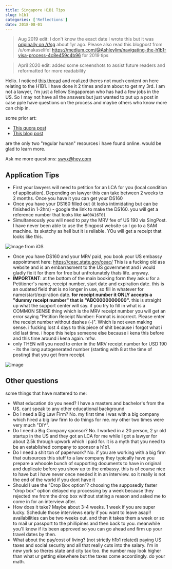 ```yaml
---
title: Singapore H1B1 Tips
slug: h1b1
categories: ['Reflections']
date: 2018-08-01
---
```


> Aug 2019 edit: I don't know the exact date I wrote this but it was [originally on /r/sg](https://www.reddit.com/r/singapore/comments/7nflav/h1b1_visa_ama/) about 1yr ago. Please also read this blogpost from /u/omakaselife! https://medium.com/@Ashleylim/navigating-the-h1b1-visa-process-4c8e459c4b96 for 2019 tips

> April 2020 edit: added some screenshots to assist future readers and reformatted for more readability

Hello. I noticed [this thread](https://www.reddit.com/r/singapore/comments/5rf594/h1b1_visa/) and realized theres not much content on here relating to the H1B1. I have done it 2 times and am about to get my 3rd. I am not a lawyer, I'm just a fellow Singaporean who has had a few jobs in the US. So I may not have all the answers but just wanted to put up a post in case pple have questions on the process and maybe others who know more can chip in.

some prior art:

- [This quora post](https://christinang89.quora.com/5-steps-to-file-for-H-1B1-Singapore-Visa-yourself)
- [This blog post](http://blog.hguochen.com/guide/2014/11/22/My-H1B1-experience/)

are the only two "regular human" resources i have found online. would be glad to learn more.

Ask me more questions: swyx@hey.com

## Application Tips

- First your lawyers will need to petition for an LCA for you (local condition of application). Depending on lawyer this can take between 2 weeks to 2 months. Once you have it you can get your DS160
- Once you have your DS160 filled out (it looks intimidating but can be finished in 1-2hrs) - google the link to make the DS160. you will get a reference number that looks like `AA00A16T01`
- Simultaneously you will need to pay the MRV fee of US 190 via SingPost. I have never been able to use the Singpost website so I go to a SAM machine. its sketchy as hell but it is reliable. YOu will get a receipt that looks like this.

![Image from iOS](https://user-images.githubusercontent.com/6764957/115131030-377c6500-a027-11eb-805c-67a436f62778.jpg)


- Once you have DS160 and your MRV paid, you book your US embassy appointment here: <https://ceac.state.gov/ceac/> This is a fucking old ass website and is an embarrasment to the US government and i would gladly fix it for them for free but unfrotunately thats life. anyway.
- **IMPORTANT**: at the bottom of the main booking form they ask u for a Petitioner's name, receipt number, start date and expiration date. this is an oudated field that is no longer in use, so fill in whatever for name/start/expiration date. **for receipt number it ONLY accepts a "dummy receipt number" that is "ABC0000000000".** this is straight up what the support center will say. if you try to fill in what is a COMMON SENSE thing which is the MRV receipt number you will get an error saying "Petition Receipt Number: Format is incorrect. Please enter the receipt number without dashes (-)". Which is not even making sense. i fucking lost 4 days to this piece of shit because i forgot what i did last time. i hope this helps someone else because i kena this before and this time around i kena again. mfw.
- only THEN will you need to enter in the MRV receipt number for USD 190 -
its the long autogenerated number (starting with 8 at the time of posting) that you get from receipt.


![image](https://user-images.githubusercontent.com/6764957/115131016-229fd180-a027-11eb-8b4c-9e37d8001d2b.png)


## Other questions

some things that have mattered to me:

- What education do you need? I have a masters and bachelor's from the US. cant speak to any other educational background
- Do I need a Big Law Firm? No. my first time i was with a big company which hired a big law firm to do things for me. my other two times were very much "DIY".
- Do I need a Big Company sponsor? No. I worked in a 20 person, 2 yr old startup in the US and they got an LCA for me while I got a lawyer for about 2.5k through upwork which i paid for. it is a myth that you need to be an established company to sponsor a h1b1.
- Do I need a shit ton of paperwork? No. if you are working with a big firm that outsources this stuff to a law company they typically have you prepare a whooole bunch of supporting documents to have in original and duplicate before you show up to the embassy. this is of course nice to have but i have never once needed it in an interview. so it really is not the end of the world if you dont have it
- Should I use the "Drop Box option"? choosing the supposedly faster "drop box" option delayed my processing by a week because they rejected me from the drop box without stating a reason and asked me to come in for an interview after.
- How does it take? Maybe about 3-4 weeks. 1 week if you are super lucky. Schedule those interviews early if you want to leave asap!! availabilities can be two weeks out. and then it takes them a week or so to mail ur passport to the phillipines and then back to you. meanwhile you'll know if its been approved so you can go ahead and firm up your travel dates by then.
- What about the pay/cost of living? (not strictly h1b1 related) paying US taxes and social security and all that really cuts into the salary. I'm in new york so theres state and city tax too. the number may look higher than what ur getting elsewhere but the taxes come accordingly. do your math.

